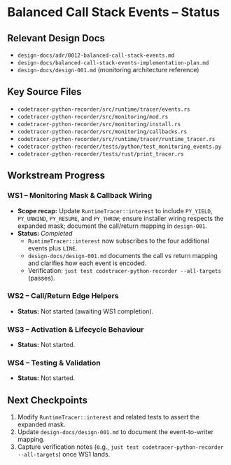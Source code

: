 # Balanced Call Stack Events – Status

## Relevant Design Docs
- `design-docs/adr/0012-balanced-call-stack-events.md`
- `design-docs/balanced-call-stack-events-implementation-plan.md`
- `design-docs/design-001.md` (monitoring architecture reference)

## Key Source Files
- `codetracer-python-recorder/src/runtime/tracer/events.rs`
- `codetracer-python-recorder/src/monitoring/mod.rs`
- `codetracer-python-recorder/src/monitoring/install.rs`
- `codetracer-python-recorder/src/monitoring/callbacks.rs`
- `codetracer-python-recorder/src/runtime/tracer/runtime_tracer.rs`
- `codetracer-python-recorder/tests/python/test_monitoring_events.py`
- `codetracer-python-recorder/tests/rust/print_tracer.rs`

## Workstream Progress

### WS1 – Monitoring Mask & Callback Wiring
- **Scope recap:** Update `RuntimeTracer::interest` to include `PY_YIELD`, `PY_UNWIND`, `PY_RESUME`, and `PY_THROW`; ensure installer wiring respects the expanded mask; document the call/return mapping in `design-001`.
- **Status:** _Completed_
  - `RuntimeTracer::interest` now subscribes to the four additional events plus `LINE`.
  - `design-docs/design-001.md` documents the call vs return mapping and clarifies how each event is encoded.
  - Verification: `just test codetracer-python-recorder --all-targets` (passes).

### WS2 – Call/Return Edge Helpers
- **Status:** Not started (awaiting WS1 completion).

### WS3 – Activation & Lifecycle Behaviour
- **Status:** Not started.

### WS4 – Testing & Validation
- **Status:** Not started.

## Next Checkpoints
1. Modify `RuntimeTracer::interest` and related tests to assert the expanded mask.
2. Update `design-docs/design-001.md` to document the event-to-writer mapping.
3. Capture verification notes (e.g., `just test codetracer-python-recorder --all-targets`) once WS1 lands.
